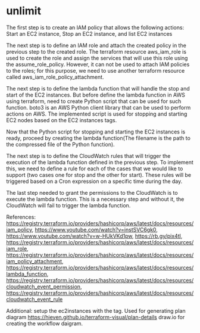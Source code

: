 # unlimit


The first step is to create an IAM policy that allows the following actions: Start an EC2 instance, Stop an EC2 instance, and list EC2 instances


The next step is to define an IAM role and attach the created policy in the previous step to the created role. The terraform resource aws_iam_role is used to create the role and assign the services that will use this role using the assume_role_policy. However, it can not be used to attach IAM policies to the roles; for this purpose, we need to use another terraform resource called aws_iam_role_policy_attachment.


The next step is to define the lambda function that will handle the stop and start of the EC2 instances. But before define the lambda function in AWS using terraform, need to create Python script that can be used for such function. boto3 is an AWS Python client library that can be used to perform actions on AWS. The implemented script is used for stopping and starting EC2 nodes based on the EC2 instances tags. 

Now that the Python script for stopping and starting the EC2 instances is ready, proceed by creating the lambda function(The filename is the path to the compressed file of the Python function).

The next step is to define the CloudWatch rules that will trigger the execution of the lambda function defined in the previous step. To implement this, we need to define a rule for each of the cases that we would like to support (two cases one for stop and the other for start). These rules will be triggered based on a Cron expression on a specific time during the day. 

The last step needed to grant the permissions to the CloudWatch is to execute the lambda function. This is a necessary step and without it, the CloudWatch will fail to trigger the lambda function.

References:
https://registry.terraform.io/providers/hashicorp/aws/latest/docs/resources/iam_policy, https://www.youtube.com/watch?v=instSVC6gk0, https://www.youtube.com/watch?v=w-HUkVKd1pw, https://rb.gy/pix4tl, https://registry.terraform.io/providers/hashicorp/aws/latest/docs/resources/iam_role, https://registry.terraform.io/providers/hashicorp/aws/latest/docs/resources/iam_policy_attachment, https://registry.terraform.io/providers/hashicorp/aws/latest/docs/resources/lambda_function, https://registry.terraform.io/providers/hashicorp/aws/latest/docs/resources/cloudwatch_event_permission, https://registry.terraform.io/providers/hashicorp/aws/latest/docs/resources/cloudwatch_event_rule


Additional:
setup the ec2instances with the tag. 
Used for generating plan diagram https://hieven.github.io/terraform-visual/plan-details
draw.io for creating the workflow daigram.
